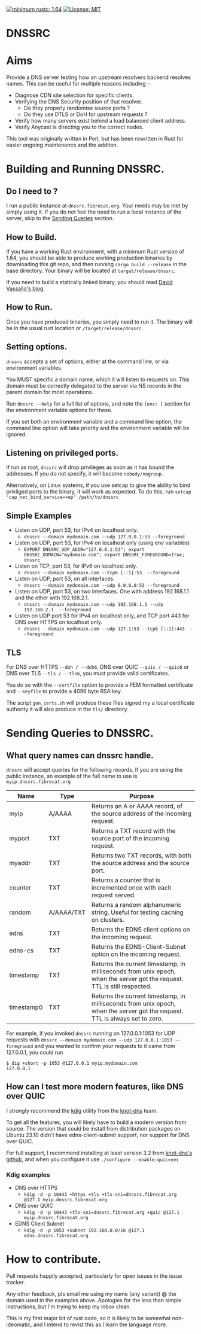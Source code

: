[![minimum rustc: 1.64](https://img.shields.io/badge/minimum%20rustc-1.64-green?logo=rust)](https://www.whatrustisit.com)
[![License: MIT](https://img.shields.io/badge/license-MIT-blue.svg)](LICENSE-MIT)

# DNSSRC

# Aims

Provide a DNS server testing how an upstream resolvers backend resolves names. This can be useful for multiple reasons including :-

- Diagnose CDN site selection for specific clients.
- Verifying the DNS Security position of that resolver.
  - Do they properly randomise source ports ?
  - Do they use DTLS or DoH for upstream requests ?
- Verify how many servers exist behind a load balanced client address.
- Verify Anycast is directing you to the correct nodes.

This tool was originally written in Perl, but has been rewritten in Rust for easier ongoing maintenence and the additon.

# Building and Running DNSSRC.

## Do I need to ?

I run a public instance at `dnssrc.fibrecat.org`. Your needs may be met by simply using it. If you 
do not feel the need to run a local instance of the server, skip to the [Sending Queries](#Sending-Queries-to-DNSSRC.) section.

## How to Build.

If you have a working Rust environment, with a minimum Rust version of 1.64, you should be able to produce
working production binaries by downloading this git repo, and then running `cargo build --release` in the
base directory. Your binary will be located at `target/release/dnssrc`.

If you need to build a statically linked binary, you should read [David Vassallo's blog](https://blog.davidvassallo.me/2021/06/10/lessons-learned-building-statically-linked-rust-binaries-openssl/).

## How to Run.

Once you have produced binaries, you simply need to run it. The binary will be in the usual rust
location or `/target/release/dnssrc`.

## Setting options.

`dnssrc` accepts a set of options, either at the command line, or via environment variables.

You MUST specific a domain name, which it will listen to requests on. This domain must be
correctly delegated to the server via NS records in the parent domain for most operations.

Run `dnssrc --help` for a full list of options, and note the `[env: ]` section for the
environment variable options for these.

If you set both an environment variable and a command line option, the command line option
will take priority and the environment variable will be ignored.

## Listening on privileged ports.

If run as root, `dnssrc` will drop privileges as soon as it has bound the addresses. If you do not
specify, it will become `nobody/nogroup`.

Alternatively, on Linux systems, if you use setcap to give the ability to bind privilged ports
to the binary, it will work as expected. To do this, run `setcap 'cap_net_bind_service=+ep' /path/to/dnssrc`

## Simple Examples

- Listen on UDP, port 53, for IPv4 on localhost only.
  - `dnssrc --domain mydomain.com --udp 127.0.0.1:53 --foreground`
- Listen on UDP, port 53, for IPv4 on localhost only (using env variables)
  - `EXPORT DNSSRC_UDP_ADDR="127.0.0.1:53"; export DNSSRC_DOMAIN="mydomain.com"; export DNSSRC_FOREGROUND=True; dnssrc`
- Listen on TCP, port 53, for IPv6 on localhost only.
  - `dnssrc --domain mydomain.com --tcp6 [::1]:53  --foreground`
- Listen on UDP, port 53, on all interfaces.
  - `dnssrc --domain mydomain.com --udp 0.0.0.0:53 --foreground`
- Listen on UDP, port 53, on two interfaces. One with address 192.168.1.1 and the other with 192.168.2.1.
  - `dnssrc --domain mydomain.com --udp 192.168.1.1 --udp 192.168.2.1  --foreground`
- Listen on UDP port 53 for IPv4 on localhost only, and TCP port 443 for DNS over HTTPS on localhost only.
  - `dnssrc --domain mydomain.com --udp 127.1:53 --tcp6 [::1]:443  --foreground`

## TLS

For DNS over HTTPS `--doh / --doh6`, DNS over QUIC `--quic / --quic6` or DNS over TLS `--tls / --tls6`,
you must provide valid certificates.

You do so with the `--certfile` option to provide a PEM formatted certificate and `--keyfile` to provide a 4096 byte RSA key.

The script `gen_certs.sh` will produce these files signed my a local certificate authority it will also
produce in the `tls/` directory.

# Sending Queries to DNSSRC.

## What query names can dnssrc handle.

`dnssrc` will accept queries for the following records. If you are using the public instance, 
an example of the full name to use is `myip.dnssrc.fibrecat.org`

| Name      | Type    | Purpose                                                                       |
|---------  |---------|-------------------------------------------------------------------------------|
| myip      | A/AAAA  | Returns an A or AAAA record, of the source address of the incoming request.   |
| myport    | TXT     | Returns a TXT record with the source port of the incoming request.            |
| myaddr    | TXT     | Returns two TXT records, with both the source address and the source port.    |
| counter   | TXT     | Returns a counter that is incremented once with each request served.          |
| random    | A/AAAA/TXT     | Returns a random alphanumeric string. Useful for testing caching on clusters. |
| edns      | TXT     | Returns the EDNS client options on the incoming request.                      |
| edns-cs   | TXT     | Returns the EDNS-Client-Subnet option on the incoming request.                |
| timestamp | TXT     | Returns the current timestamp, in milliseconds from unix epoch, when the server got the request. TTL is still respected. |
| timestamp0 | TXT     | Returns the current timestamp, in milliseconds from unix epoch, when the server got the request. TTL is always set to zero. |


For example, if you invoked `dnssrc` running on 127.0.0.1:1053 for UDP requests with 
`dnssrc --domain mydomain.com --udp 127.0.0.1:1053 --foreground` and you wanted to confirm your requests to it came
from 127.0.0.1, you could run

```
$ dig +short -p 1053 @127.0.0.1 myip.mydomain.com
127.0.0.1
```

## How can I test more modern features, like DNS over QUIC

I strongly recommend the [kdig](https://www.knot-dns.cz/docs/latest/html/man_kdig.html) utility from the [knot-dns](https://www.knot-dns.cz/) team.

To get all the features, you will likely have to build a modern version from source. The version that
could be install from distribution packages on Ubuntu 23.10 didn't have edns-client-subnet support,
nor support for DNS over QUIC.

For full support, I recommend installing at least version 3.2 from [knot-dns's github](https://github.com/CZ-NIC/knot), and when you configure it use `./configure --enable-quic=yes`

### Kdig examples
- DNS over HTTPS
  - `kdig -d -p 10443 +https +tls +tls-sni=dnssrc.fibrecat.org @127.1 myip.dnssrc.fibrecat.org`
- DNS over QUIC
  - `kdig -d -p 10443 +tls-sni=dnssrc.fibrecat.org +quic @127.1 myip.dnssrc.fibrecat.org`
- EDNS Client Subnet
  - `kdig -d -p 1053 +subnet 192.168.0.0/16 @127.1 edns.dnssrc.fibrecat.org`
# How to contribute.

Pull requests happily accepted, particularly for open issues in the issue tracker.

Any other feedback, pls email me using my name (any variant) @ the domain used in the examples above.
Apologies for the less than simple instructions, but I'm trying to keep my inbox clean.

This is my first major bit of rust code, so it is likely to be somewhat non-ideomatic, and I
intend to revist this as I learn the language more.

